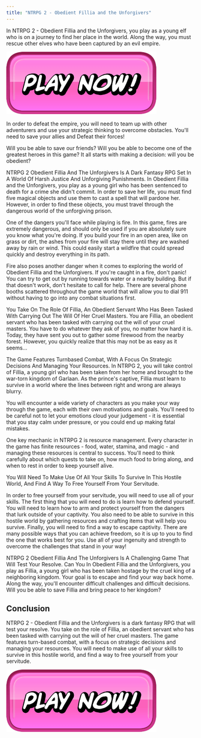 ```yaml
---
title: "NTRPG 2 - Obedient Fillia and the Unforgivers"
---
```


In NTRPG 2 - Obedient Fillia and the Unforgivers, you play as a young elf who is on a journey to find her place in the world. Along the way, you must rescue other elves who have been captured by an evil empire.

[![button](https://github.com/erogames/erogames.github.io/blob/main/Play_Now.png?raw=true)](https://erogeshi.com/play-now)


In order to defeat the empire, you will need to team up with other adventurers and use your strategic thinking to overcome obstacles. You'll need to save your allies and Defeat their forces!

Will you be able to save our friends? Will you be able to become one of the greatest heroes in this game? It all starts with making a decision: will you be obedient?

NTRPG 2 Obedient Fillia And The Unforgivers Is A Dark Fantasy RPG Set In A World Of Harsh Justice And Unforgiving Punishments.
In Obedient Fillia and the Unforgivers, you play as a young girl who has been sentenced to death for a crime she didn't commit. In order to save her life, you must find five magical objects and use them to cast a spell that will pardone her. However, in order to find these objects, you must travel through the dangerous world of the unforgiving prison.

One of the dangers you'll face while playing is fire. In this game, fires are extremely dangerous, and should only be used if you are absolutely sure you know what you're doing. If you build your fire in an open area, like on grass or dirt, the ashes from your fire will stay there until they are washed away by rain or wind. This could easily start a wildfire that could spread quickly and destroy everything in its path.

Fire also poses another danger when it comes to exploring the world of Obedient Fillia and the Unforgivers. If you're caught in a fire, don't panic! You can try to get out by running towards water or a nearby building. But if that doesn't work, don't hesitate to call for help. There are several phone booths scattered throughout the game world that will allow you to dial 911 without having to go into any combat situations first.

You Take On The Role Of Fillia, An Obedient Servant Who Has Been Tasked With Carrying Out The Will Of Her Cruel Masters.
You are Fillia, an obedient servant who has been tasked with carrying out the will of your cruel masters. You have to do whatever they ask of you, no matter how hard it is. Today, they have sent you out to gather some firewood from the nearby forest. However, you quickly realize that this may not be as easy as it seems...

The Game Features Turnbased Combat, With A Focus On Strategic Decisions And Managing Your Resources.
In NTRPG 2, you will take control of Fillia, a young girl who has been taken from her home and brought to the war-torn kingdom of Garlaan. As the prince's captive, Fillia must learn to survive in a world where the lines between right and wrong are always blurry.

You will encounter a wide variety of characters as you make your way through the game, each with their own motivations and goals. You'll need to be careful not to let your emotions cloud your judgement - it is essential that you stay calm under pressure, or you could end up making fatal mistakes.

One key mechanic in NTRPG 2 is resource management. Every character in the game has finite resources - food, water, stamina, and magic - and managing these resources is central to success. You'll need to think carefully about which quests to take on, how much food to bring along, and when to rest in order to keep yourself alive.

You Will Need To Make Use Of All Your Skills To Survive In This Hostile World, And Find A Way To Free Yourself From Your Servitude.

In order to free yourself from your servitude, you will need to use all of your skills. The first thing that you will need to do is learn how to defend yourself. You will need to learn how to arm and protect yourself from the dangers that lurk outside of your captivity. You also need to be able to survive in this hostile world by gathering resources and crafting items that will help you survive. Finally, you will need to find a way to escape captivity. There are many possible ways that you can achieve freedom, so it is up to you to find the one that works best for you. Use all of your ingenuity and strength to overcome the challenges that stand in your way!

NTRPG 2 Obedient Fillia And The Unforgivers Is A Challenging Game That Will Test Your Resolve. Can You
In Obedient Fillia and the Unforgivers, you play as Fillia, a young girl who has been taken hostage by the cruel king of a neighboring kingdom. Your goal is to escape and find your way back home. Along the way, you'll encounter difficult challenges and difficult decisions. Will you be able to save Fillia and bring peace to her kingdom?

## Conclusion
NTRPG 2 - Obedient Fillia and the Unforgivers is a dark fantasy RPG that will test your resolve. You take on the role of Fillia, an obedient servant who has been tasked with carrying out the will of her cruel masters. The game features turn-based combat, with a focus on strategic decisions and managing your resources. You will need to make use of all your skills to survive in this hostile world, and find a way to free yourself from your servitude.

[![button](https://github.com/erogames/erogames.github.io/blob/main/Play_Now.png?raw=true)](https://erogeshi.com/play-now)